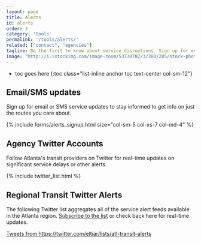 ```yaml
---
layout: page
title: Alerts
id: alerts
order: 3
category: 'tools'
permalink: '/tools/alerts/'
related: ["contact", "agencies"]
tagline: Be the first to know about service disruptions. Sign up for email/SMS alerts or follow our Twitter feeds.
image: "http://i.istockimg.com/image-zoom/53730702/3/380/285/stock-photo-53730702-bell.jpg"
---
```


* toc goes here
{:toc class="list-inline anchor toc text-center col-sm-12"}

## Email/SMS updates

Sign up for email or SMS service updates to stay informed to get info on just the routes you care about.

{% include forms/alerts_signup.html size="col-sm-5 col-xs-7 col-md-4" %}

## Agency Twitter Accounts

Follow Atlanta's transit providers on Twitter for real-time updates on significant service delays or other alerts.

<div class="row">
	{% include twitter_list.html %}
</div>

## Regional Transit Twitter Alerts

The following Twitter list aggregates all of the service alert feeds available in the Atlanta region. [Subscribe to the list](https://twitter.com/eltiar/lists/atl-transit-alerts) or check back here for real-time updates.

<div class="col-md-offset-2">
	<a class="twitter-timeline" height="300" href="https://twitter.com/eltiar/lists/atl-transit-alerts" data-widget-id="469587949617553409">Tweets from https://twitter.com/eltiar/lists/atl-transit-alerts</a>
	<script>!function(d,s,id){var js,fjs=d.getElementsByTagName(s)[0],p=/^http:/.test(d.location)?'http':'https';if(!d.getElementById(id)){js=d.createElement(s);js.id=id;js.src=p+"://platform.twitter.com/widgets.js";fjs.parentNode.insertBefore(js,fjs);}}(document,"script","twitter-wjs");</script>
</div>

